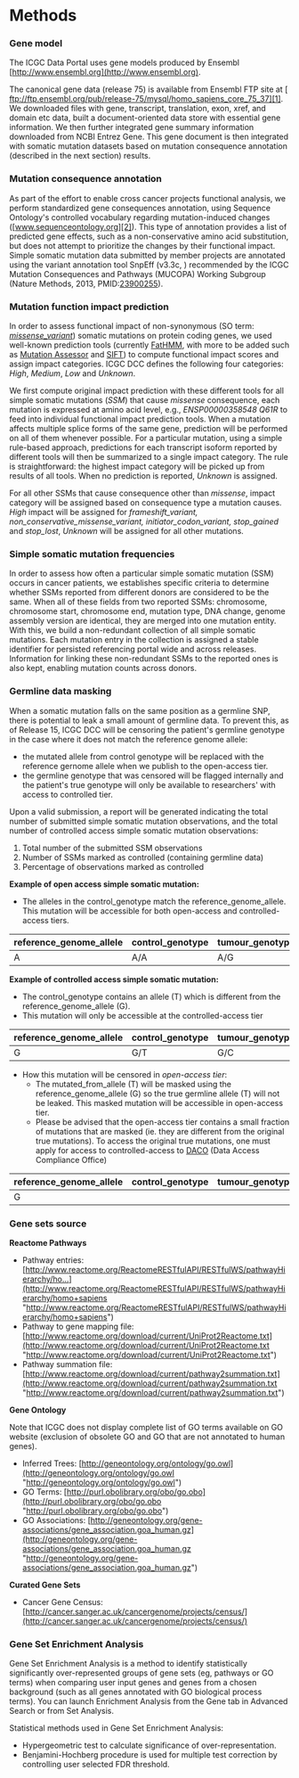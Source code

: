 # Methods 

### Gene model
The ICGC Data Portal uses gene models produced by Ensembl [http://www.ensembl.org](http://www.ensembl.org).

The canonical gene data (release 75) is available from Ensembl FTP site at [ ftp://ftp.ensembl.org/pub/release-75/mysql/homo_sapiens_core_75_37][1]. We downloaded files with gene, transcript, translation, exon, xref, and domain etc data, built a document-oriented data store with essential gene information. We then further integrated gene summary information downloaded from NCBI Entrez Gene. This gene document is then integrated with somatic mutation datasets based on mutation consequence annotation (described in the next section) results.

### Mutation consequence annotation
As part of the effort to enable cross cancer projects functional analysis, we perform standardized gene consequences annotation, using Sequence Ontology's controlled vocabulary regarding mutation-induced changes ([www.sequenceontology.org][2]). This type of annotation provides a list of predicted gene effects, such as a non-conservative amino acid substitution, but does not attempt to prioritize the changes by their functional impact. Simple somatic mutation data submitted by member projects are annotated using the variant annotation tool SnpEff (v3.3c, ) recommended by the ICGC Mutation Consequences and Pathways (MUCOPA) Working Subgroup (Nature Methods, 2013, PMID:[23900255][3]).

### Mutation function impact prediction
In order to assess functional impact of non-synonymous (SO term: [_missense_variant_][4]) somatic mutations on protein coding genes, we used well-known prediction tools (currently [FatHMM][5], with more to be added such as [Mutation Assessor][6] and [SIFT][7]) to compute functional impact scores and assign impact categories. ICGC DCC defines the following four categories: _High_, _Medium_, _Low_ and _Unknown_.

We first compute original impact prediction with these different tools for all simple somatic mutations (_SSM_) that cause _missense_ consequence, each mutation is expressed at amino acid level, e.g., _ENSP00000358548 Q61R_ to feed into individual functional impact prediction tools. When a mutation affects multiple splice forms of the same gene, prediction will be performed on all of them whenever possible. For a particular mutation, using a simple rule-based approach, predictions for each transcript isoform reported by different tools will then be summarized to a single impact category. The rule is straightforward: the highest impact category will be picked up from results of all tools. When no prediction is reported, _Unknown_ is assigned.

For all other SSMs that cause consequence other than _missense_, impact category will be assigned based on consequence type a mutation causes. _High_ impact will be assigned for _frameshift_variant, non_conservative_missense_variant, initiator_codon_variant, stop_gained_ and _stop_lost_, _Unknown_ will be assigned for all other mutations.

### Simple somatic mutation frequencies
In order to assess how often a particular simple somatic mutation (SSM) occurs in cancer patients, we establishes specific criteria to determine whether SSMs reported from different donors are considered to be the same. When all of these fields from two reported SSMs: chromosome, chromosome start, chromosome end, mutation type, DNA change, genome assembly version are identical, they are merged into one mutation entity. With this, we build a non-redundant collection of all simple somatic mutations. Each mutation entry in the collection is assigned a stable identifier for persisted referencing portal wide and across releases. Information for linking these non-redundant SSMs to the reported ones is also kept, enabling mutation counts across donors.

### Germline data masking
When a somatic mutation falls on the same position as a germline SNP, there is potential to leak a small amount of germline data. To prevent this, as of Release 15, ICGC DCC will be censoring the patient's germline genotype in the case where it does not match the reference genome allele:

* the mutated allele from control genotype will be replaced with the reference gernome allele when we publish to the open-access tier.
* the germline genotype that was censored will be flagged internally and the patient's true genotype will only be available to researchers' with access to controlled tier.

Upon a valid submission, a report will be generated indicating the total number of submitted simple somatic mutation observations, and the total number of controlled access simple somatic mutation observations:

1. Total number of the submitted SSM observations
2. Number of SSMs marked as controlled (containing germline data)
3. Percentage of observations marked as controlled

**Example of open access simple somatic mutation:**

* The alleles in the control_genotype match the reference_genome_allele. This mutation will be accessible for both open-access and controlled-access tiers.


| reference_genome_allele |  control_genotype |  tumour_genotype |  mutated_from_allele |  mutated_to_allele |  masked_flag |
| ---- | ---- | ---- | ---- | ---- | ---- |
| A |  A/A |  A/G |  A |  G |  Open |

**Example of controlled access simple somatic mutation:**

* The control_genotype contains an allele (T) which is different from the reference_genome_allele (G).
* This mutation will only be accessible at the controlled-access tier

| reference_genome_allele |  control_genotype |  tumour_genotype |  mutated_from_allele |  mutated_to_allele |  masked_flag |
| ---- | ---- | ---- | ---- | ---- | ---- |
| G |  G/T |  G/C |  T |  C |  Controlled |

* How this mutation will be censored in _open-access tier_:
    * The mutated_from_allele (T) will be masked using the reference_genome_allele (G) so the true germline allele (T) will not be leaked. This masked mutation will be accessible in open-access tier.
    * Please be advised that the open-access tier contains a small fraction of mutations that are masked (ie. they are different from the original true mutations). To access the original true mutations, one must apply for access to controlled-access to [DACO][8] (Data Access Compliance Office) 

| reference_genome_allele |  control_genotype |  tumour_genotype |  mutated_from_allele |  mutated_to_allele |  masked_flag |
| ---- | ---- | ---- | ---- | ---- | ---- |
| G |    |    |  G |  C |  Masked |

### Gene sets source ###

**Reactome Pathways**

* Pathway entries: [http://www.reactome.org/ReactomeRESTfulAPI/RESTfulWS/pathwayHierarchy/ho...](http://www.reactome.org/ReactomeRESTfulAPI/RESTfulWS/pathwayHierarchy/homo+sapiens "http://www.reactome.org/ReactomeRESTfulAPI/RESTfulWS/pathwayHierarchy/homo+sapiens")
* Pathway to gene mapping file: [http://www.reactome.org/download/current/UniProt2Reactome.txt](http://www.reactome.org/download/current/UniProt2Reactome.txt "http://www.reactome.org/download/current/UniProt2Reactome.txt")
* Pathway summation file: [http://www.reactome.org/download/current/pathway2summation.txt](http://www.reactome.org/download/current/pathway2summation.txt "http://www.reactome.org/download/current/pathway2summation.txt")

**Gene Ontology**

Note that ICGC does not display complete list of GO terms available on GO website (exclusion of obsolete GO and GO that are not annotated to human genes).

* Inferred Trees: [http://geneontology.org/ontology/go.owl](http://geneontology.org/ontology/go.owl "http://geneontology.org/ontology/go.owl")
* GO Terms: [http://purl.obolibrary.org/obo/go.obo](http://purl.obolibrary.org/obo/go.obo "http://purl.obolibrary.org/obo/go.obo")
* GO Associations: [http://geneontology.org/gene-associations/gene_association.goa_human.gz](http://geneontology.org/gene-associations/gene_association.goa_human.gz "http://geneontology.org/gene-associations/gene_association.goa_human.gz")

**Curated Gene Sets**

* Cancer Gene Census: [http://cancer.sanger.ac.uk/cancergenome/projects/census/](http://cancer.sanger.ac.uk/cancergenome/projects/census/)

### Gene Set Enrichment Analysis ###

Gene Set Enrichment Analysis is a method to identify statistically significantly over-represented groups of gene sets (eg, pathways or GO terms) when comparing user input genes and genes from a chosen background (such as all genes annotated with GO biological process terms). You can launch Enrichment Analysis from the Gene tab in Advanced Search or from Set Analysis.

Statistical methods used in Gene Set Enrichment Analysis:

* Hypergeometric test to calculate significance of over-representation.
* Benjamini-Hochberg procedure is used for multiple test correction by controlling user selected FDR threshold.

[1]: ftp://ftp.ensembl.org/pub/release-75/mysql/homo_sapiens_core_75_37/
[2]: http://www.sequenceontology.org
[3]: http://www.ncbi.nlm.nih.gov/pubmed/?term=23900255
[4]: http://www.sequenceontology.org/miso/current_release/term/SO:0001583
[5]: http://www.ncbi.nlm.nih.gov/pubmed/23033316
[6]: http://mutationassessor.org/
[7]: http://sift.jcvi.org/
[8]: http://icgc.org/daco